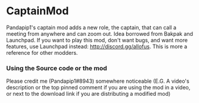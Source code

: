 # CaptainMod

Pandapip1's captain mod adds a new role, the captain, that can call a meeting from anywhere and can zoom out. Idea borrowed from Bakpak and Launchpad. If you want to play this mod, don't want bugs, and want more features, use Launchpad instead: http://discord.gg/allofus. This is more a reference for other modders.

### Using the Source code or the mod

Please credit me (Pandapip1#8943) somewhere noticeable (E.G. A video's description or the top pinned comment if you are using the mod in a video, or next to the download link if you are distributing a modified mod)
